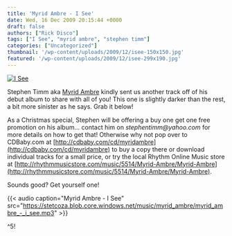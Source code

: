 ```yaml
---
title: 'Myrid Ambre - I See'
date: Wed, 16 Dec 2009 20:15:44 +0000
draft: false
authors: ["Rick Disco"]
tags: ["I See", "myrid ambre", "stephen timm"]
categories: ["Uncategorized"]
thumbnail: '/wp-content/uploads/2009/12/isee-150x150.jpg'
featured: '/wp-content/uploads/2009/12/isee-299x190.jpg'
---
```


[![I See](/wp-content/uploads/2009/12/isee.jpg "I See")](/wp-content/uploads/2009/12/isee.jpg)

Stephen Timm aka [Myrid Ambre](/artists/myrid-ambre/ "Myrid Ambre") kindly sent us another track off of his debut album to share with all of you! This one is slightly darker than the rest, a bit more sinister as he says. Grab it below!

As a Christmas special, Stephen will be offering a buy one get one free promotion on his album... contact him on _stephentimm@yahoo.com_ for more details on how to get that! Otherwise why not pop over to CDBaby.com at [http://cdbaby.com/cd/myridambre](http://cdbaby.com/cd/myridambre) to buy a copy there or download individual tracks for a small price, or try the local Rhythm Online Music store at [http://rhythmmusicstore.com/music/5514/Myrid-Ambre/Myrid-Ambre](http://rhythmmusicstore.com/music/5514/Myrid-Ambre/Myrid-Ambre).

Sounds good? Get yourself one!

{{< audio
    caption="Myrid Ambre - I See"
    src="https://stetcoza.blob.core.windows.net/music/myrid_ambre/myrid_ambre_-_i_see.mp3" >}}

^5!

